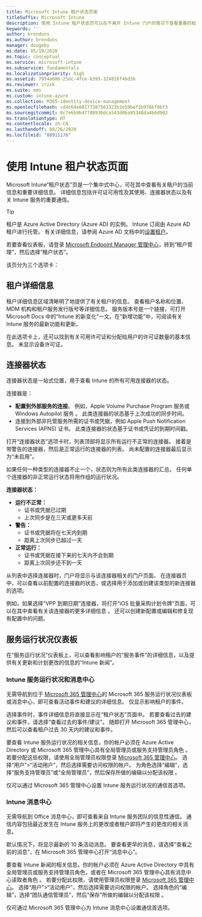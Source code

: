 ```yaml
---
title: Microsoft Intune 租户状态页面
titleSuffix: Microsoft Intune
description: 使用 Intune 租户状态页可以在不离开 Intune 门户的情况下查看重要的租户详细信息
keywords: ''
author: brenduns
ms.author: brenduns
manager: dougeby
ms.date: 05/19/2020
ms.topic: conceptual
ms.service: microsoft-intune
ms.subservice: fundamentals
ms.localizationpriority: high
ms.assetid: 7954a686-25dc-4fce-b395-324816f46d3b
ms.reviewer: crisk
ms.suite: ems
ms.custom: intune-azure
ms.collection: M365-identity-device-management
ms.openlocfilehash: cd4c64e08177387561323b1e59bef3b976bf0bf3
ms.sourcegitcommit: 0c7e6b9b47788930dca543d86a95348da4b0d902
ms.translationtype: HT
ms.contentlocale: zh-CN
ms.lasthandoff: 08/26/2020
ms.locfileid: "88911176"
---
```

# <a name="use-the-intune-tenant-status-page"></a>使用 Intune 租户状态页面

Microsoft Intune“租户状态”页是一个集中式中心，可在其中查看有关租户的当前信息和重要详细信息。 详细信息包括许可证可用性及其使用、连接器状态以及有关 Intune 服务的重要通信。

> [!TIP]
> 租户是 Azure Active Directory (Azure AD) 的实例。 Intune 订阅由 Azure AD 租户进行托管。 有关详细信息，请参阅 Azure AD 文档中的[设置租户](/azure/active-directory/develop/quickstart-create-new-tenant)。

若要查看仪表板，请登录 [Microsoft Endpoint Manager 管理中心](https://go.microsoft.com/fwlink/?linkid=2109431)，转到“租户管理”，然后选择“租户状态”。

该页分为三个选项卡：

## <a name="tenant-details"></a>租户详细信息
租户详细信息区域清晰明了地提供了有关租户的信息。 查看租户名称和位置、MDM 机构和租户服务发行版号等详细信息。 服务版本号是一个链接，可打开 Microsoft Docs 中的“Intune 的新变化”一文。在“新增功能”中，可阅读有关 Intune 服务的最新功能和更新。  

在此选项卡上，还可以找到有关可用许可证和分配给用户的许可证数量的基本信息。 未显示设备许可证。

## <a name="connector-status"></a>连接器状态
连接器状态是一站式位置，用于查看 Intune 的所有可用连接器的状态。  

连接器是：
- **配置到外部服务的连接**。 例如，Apple Volume Purchase Program 服务或 Windows Autopilot 服务 。  此类连接器的状态基于上次成功的同步时间。
- 连接到外部非托管服务所需的证书或凭据，例如 Apple Push Notification Services (APNS) 证书。 此类连接器的状态基于证书或凭证的到期时间戳。  

打开“连接器状态”选项卡时，列表顶部将显示所有运行不正常的连接器。 接着是带警告的连接器，然后是正常运行的连接器的列表。 尚未配置的连接器最后显示为“未启用”。

如果任何一种类型的连接器不止一个，状态则为所有此类连接器的汇总。 任何单个连接器的非正常运行状态将用作组的运行状况。  

**连接器状态：**
- **运行不正常：**
  - 证书或凭据已过期
  - 上次同步是在三天或更多天前
- **警告：**
  - 证书或凭据将在七天内到期
  - 距离上次同步已超过一天
- **正常运行：**
  - 证书或凭据在接下来的七天内不会到期
  - 距离上次同步还不到一天  

从列表中选择连接器时，门户将显示与该连接器相关的门户页面。 在连接器页中，可以查看以前配置的连接器的状态，或选择用于添加或创建该类型的新连接器的选项。

例如，如果选择“VPP 到期日期”连接器，将打开“iOS 批量采购计划令牌”页面，可以在其中查看有关该连接器的更多详细信息 。 还可以创建新配置或编辑和修复现有配置中的问题。

## <a name="service-health-dashboard"></a>服务运行状况仪表板  
在“服务运行状况”仪表板上，可以查看影响租户的“服务事件”的详细信息，以及提供有关更新和计划更改的信息的“Intune 新闻”。

### <a name="intune-service-health-and-message-center"></a>Intune 服务运行状况和消息中心
无需导航到位于 [Microsoft 365 管理中心](https://admin.microsoft.com)的 Microsoft 365 服务运行状况仪表板或消息中心，即可查看活动事件和建议的详细信息。 仅显示影响租户的事件。  

选择事件时，事件详细信息将直接显示在“租户状态”页面中。 若要查看过去的建议和事件，请选择“查看过去的事件/建议”。 随即打开 Microsoft 365 管理中心，然后可以查看租户过去 30 天内的建议和事件。  

要查看 Intune 服务运行状况的相关信息，你的帐户必须在 Azure Active Directory 或 Microsoft 365 管理中心具有全局管理员或服务支持管理员角色 。 若要分配这些权限，请使用全局管理员权限登录 [Microsoft 365 管理中心](https://admin.microsoft.com)。 选择“用户”>“活动用户”，然后选择需要访问权限的帐户。 为角色选择“编辑”，选择“服务支持管理员”或“全局管理员”，然后保存所做的编辑以分配该权限  。  

仅可以通过 Microsoft 365 管理中心设置 Intune 服务运行状况的通信首选项。

### <a name="intune-message-center"></a>Intune 消息中心  
无需导航到 Office 消息中心，即可查看来自 Intune 服务团队的信息性通信。 通信内容包括最近发生在 Intune 服务上的更改或者租户即将产生的更改的相关消息。  

默认情况下，将显示最新的 10 条活动消息。 要查看更早的消息，请选择“查看之前的消息”，在 Microsoft 365 管理中心打开“消息中心”。  

要查看 Intune 新闻的相关信息，你的帐户必须在 Azure Active Directory 中具有全局管理员或服务支持管理员角色，或者在 Microsoft 365 管理中心具有消息中心读取者角色  。  若要分配此权限，请使用管理员权限登录 [Microsoft 365 管理中心](https://admin.microsoft.com)。 选择“用户”>“活动用户”，然后选择需要访问权限的帐户。 选择角色的“编辑”，选择“团队通信管理员”，然后“保存”所做的编辑以分配该权限  。  

仅可通过 Microsoft 365 管理中心为 Intune 消息中心设置通信首选项。